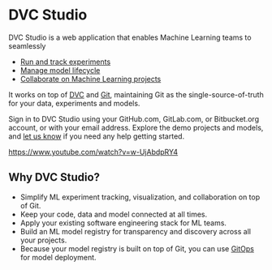 # DVC Studio

DVC Studio is a web application that enables Machine Learning teams to
seamlessly

- [Run and track experiments](/doc/use-cases/experiment-tracking)
- [Manage model lifecycle](/doc/use-cases/model-registry)
- [Collaborate on Machine Learning projects](/doc/studio/user-guide/team-collaboration)

It works on top of [DVC](https://dvc.org/) and [Git](https://git-scm.com/),
maintaining Git as the single-source-of-truth for your data, experiments and
models.

Sign in to DVC Studio using your GitHub.com, GitLab.com, or Bitbucket.org
account, or with your email address. Explore the demo projects and models, and
[let us know](/doc/studio/user-guide/troubleshooting#support) if you need any
help getting started.

https://www.youtube.com/watch?v=w-UjAbdpRY4

## Why DVC Studio?

- Simplify ML experiment tracking, visualization, and collaboration on top of
  Git.
- Keep your code, data and model connected at all times.
- Apply your existing software engineering stack for ML teams.
- Build an ML <abbr>model registry</abbr> for transparency and discovery across
  all your projects.
- Because your model registry is built on top of Git, you can use
  [GitOps](https://www.gitops.tech/) for model deployment.
